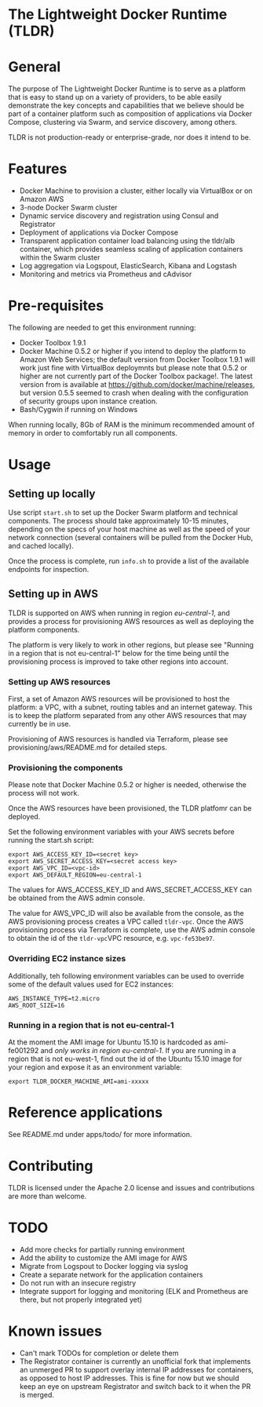 # The Lightweight Docker Runtime (TLDR)

# General

The purpose of The Lightweight Docker Runtime is to serve as a platform that is easy to stand up on a variety of providers, to be able  easily demonstrate the key concepts and capabilities that we believe should be part of a container platform such as composition of applications via Docker Compose, clustering via Swarm, and service discovery, among others.

TLDR is not production-ready or enterprise-grade, nor does it intend to be.

# Features

- Docker Machine to provision a cluster, either locally via VirtualBox or on Amazon AWS
- 3-node Docker Swarm cluster
- Dynamic service discovery and registration using Consul and Registrator
- Deployment of applications via Docker Compose
- Transparent application container load balancing using the tldr/alb container, which provides seamless scaling of application containers within the Swarm cluster
- Log aggregation via Logspout, ElasticSearch, Kibana and Logstash 
- Monitoring and metrics via Prometheus and cAdvisor

# Pre-requisites

The following are needed to get this environment running:

- Docker Toolbox 1.9.1
- Docker Machine 0.5.2 or higher if you intend to deploy the platform to Amazon Web Services; the default version from Docker Toolbox 1.9.1 will work just fine with VirtualBox deploymnts but please note that 0.5.2 or higher are not currently part of the Docker Toolbox package!. The latest version from  is available at https://github.com/docker/machine/releases, but version 0.5.5 seemed to crash when dealing with the configuration of security groups upon instance creation.
- Bash/Cygwin if running on Windows

When running locally, 8Gb of RAM is the minimum recommended amount of memory in order to comfortably run all components.

# Usage

## Setting up locally

Use script ```start.sh``` to set up the Docker Swarm platform and technical components. The process should take approximately 10-15 minutes, depending on the specs of your host machine as well as the speed of your network connection (several containers will be pulled from the Docker Hub, and cached locally).

Once the process is complete, run ```info.sh``` to provide a list of the available endpoints for inspection.

## Setting up in AWS

TLDR is supported on AWS when running in region *eu-central-1*, and provides a process for provisioning AWS resources as well as deploying the platform components.

The platform is very likely to work in other regions, but please see "Running in a region that is not eu-central-1" below for the time being until the provisioning process is improved to take other regions into account.

### Setting up AWS resources

First, a set of Amazon AWS resources will be provisioned to host the platform: a VPC, with a subnet, routing tables and an internet gateway. This is to keep the platform separated from any other AWS resources that may currently be in use.

Provisioning of AWS resources is handled via Terraform, please see provisioning/aws/README.md for detailed steps.

### Provisioning the components

Please note that Docker Machine 0.5.2 or higher is needed, otherwise the process will not work.

Once the AWS resources have been provisioned, the TLDR platfomr can be deployed.

Set the following environment variables with your AWS secrets before running the start.sh script:

```
export AWS_ACCESS_KEY_ID=<secret key>
export AWS_SECRET_ACCESS_KEY=<secret access key>
export AWS_VPC_ID=<vpc-id>
export AWS_DEFAULT_REGION=eu-central-1
```

The values for AWS_ACCESS_KEY_ID and AWS_SECRET_ACCESS_KEY can be obtained from the AWS admin console. 

The value for AWS_VPC_ID will also be available from the console, as the AWS provisioning process creates a VPC called ```tldr-vpc```. Once the AWS provisioning process via Terraform is complete, use the AWS admin console to obtain the id of the ```tldr-vpc```VPC resource, e.g. ```vpc-fe53be97```.

### Overriding EC2 instance sizes

Additionally, teh following environment variables can be used to override some of the default values used for EC2 instances:

```
AWS_INSTANCE_TYPE=t2.micro
AWS_ROOT_SIZE=16
```

### Running in a region that is not eu-central-1

At the moment the AMI image for Ubuntu 15.10 is hardcoded as ami-fe001292 and *only works in region eu-central-1*. If you are running in a region that is not eu-west-1, find out the id of the Ubuntu 15.10 image for your region and expose it as an environment variable:

```
export TLDR_DOCKER_MACHINE_AMI=ami-xxxxx
```

# Reference applications

See README.md under apps/todo/ for more information.

# Contributing

TLDR is licensed under the Apache 2.0 license and issues and contributions are more than welcome.

# TODO

- Add more checks for partially running environment
- Add the ability to customize the AMI image for AWS
- Migrate from Logspout to Docker logging via syslog
- Create a separate network for the application containers
- Do not run with an insecure registry
- Integrate support for logging and monitoring (ELK and Prometheus are there, but not properly integrated yet)

# Known issues

- Can't mark TODOs for completion or delete them
- The Registrator container is currently an unofficial fork that implements an unmerged PR to support overlay internal IP addresses for containers, as opposed to host IP addresses. This is fine for now but we should keep an eye on upstream Registrator and switch back to it when the PR is merged.